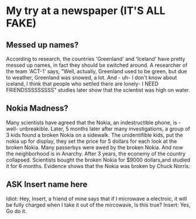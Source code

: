 # My try at a newspaper (IT'S ALL FAKE)
## Messed up names?
 According to research, the countries 'Greenland' and 'Iceland' have pretty messed up names, in fact they should be switched around. A researcher of the team 'ACT-1' says, "Well, actually, Greenland used to be green, but due to weather, Greenland was snowed, a lot. And - uh- I don't know about iceland, I think that people who settled there are lonely- I NEED FRIENDSSSSSSSSS" studies later show that the scientist was high on water. 
 
 ## Nokia Madness?
 Many scientists have agreed that the Nokia, an indestructible phone, is - well- unbreakible. Later, 5 months later after many investigations, a group of 3 kids found a broken Nokia on a sidewalk. The unidentifible kids, put the nokia up for display, they set the price for 5 dollars for each look at the broken Nokia. Many passerbys were awed by the broken Nokia. And now the neighborhood is in Anarchy. After 3 years, the econemy of the country collapsed. Scientists bought the broken Nokia for $9000 dollars,and studied it for 6 months. Evidence shows that the Nokia was broken by Chuck Norris.
 
 ## ASK Insert name here
  Idiot: Hey, Insert, a friend of mine says that if I microwave a electroic, it will be fully charged when I take it out of the mircowave, Is this true?
  Insert: Yes, Go do it. 
  
